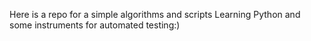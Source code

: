 Here is a repo for a simple algorithms and scripts
Learning Python and some instruments for automated testing:)
